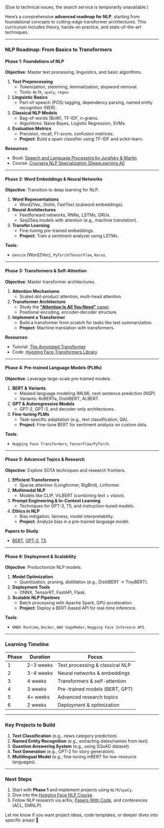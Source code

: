 (Due to technical issues, the search service is temporarily unavailable.)

Here’s a comprehensive **advanced roadmap for NLP**, starting from foundational
concepts to cutting-edge transformer architectures. This curriculum includes
theory, hands-on practice, and state-of-the-art techniques.

---

### **NLP Roadmap: From Basics to Transformers**

#### **Phase 1: Foundations of NLP**

**Objective**: Master text processing, linguistics, and basic algorithms.

1. **Text Preprocessing**
   - Tokenization, stemming, lemmatization, stopword removal.
   - Tools: `NLTK`, `spaCy`, `regex`.
2. **Linguistic Basics**
   - Part-of-speech (POS) tagging, dependency parsing, named entity recognition
     (NER).
3. **Classical NLP Models**
   - Bag-of-words (BoW), TF-IDF, n-grams.
   - Algorithms: Naive Bayes, Logistic Regression, SVMs.
4. **Evaluation Metrics**
   - Precision, recall, F1-score, confusion matrices.
   - **Project**: Build a spam classifier using TF-IDF and scikit-learn.

**Resources**:

- Book:
  [Speech and Language Processing by Jurafsky & Martin](https://web.stanford.edu/~jurafsky/slp3/)
- Course:
  [Coursera NLP Specialization (DeepLearning.AI)](https://www.coursera.org/specializations/natural-language-processing)

---

#### **Phase 2: Word Embeddings & Neural Networks**

**Objective**: Transition to deep learning for NLP.

1. **Word Representations**
   - Word2Vec, GloVe, FastText (subword embeddings).
2. **Neural Architectures**
   - Feedforward networks, RNNs, LSTMs, GRUs.
   - Seq2Seq models with attention (e.g., machine translation).
3. **Transfer Learning**
   - Fine-tuning pre-trained embeddings.
   - **Project**: Train a sentiment analyzer using LSTMs.

**Tools**:

- `Gensim` (Word2Vec), `PyTorch`/`TensorFlow`, `Keras`.

---

#### **Phase 3: Transformers & Self-Attention**

**Objective**: Master transformer architectures.

1. **Attention Mechanisms**
   - Scaled dot-product attention, multi-head attention.
2. **Transformer Architecture**
   - Study the
     [**"Attention Is All You Need"** paper](https://arxiv.org/abs/1706.03762).
   - Positional encoding, encoder-decoder structure.
3. **Implement a Transformer**
   - Build a transformer from scratch for tasks like text summarization.
   - **Project**: Machine translation with transformers.

**Resources**:

- Tutorial:
  [The Annotated Transformer](http://nlp.seas.harvard.edu/annotated-transformer/)
- Code:
  [Hugging Face Transformers Library](https://github.com/huggingface/transformers)

---

#### **Phase 4: Pre-trained Language Models (PLMs)**

**Objective**: Leverage large-scale pre-trained models.

1. **BERT & Variants**
   - Masked language modeling (MLM), next sentence prediction (NSP).
   - Variants: RoBERTa, DistilBERT, ALBERT.
2. **GPT & Autoregressive Models**
   - GPT-2, GPT-3, and decoder-only architectures.
3. **Fine-tuning PLMs**
   - Task-specific adaptation (e.g., text classification, QA).
   - **Project**: Fine-tune BERT for sentiment analysis on custom data.

**Tools**:

- `Hugging Face Transformers`, `TensorFlow/PyTorch`.

---

#### **Phase 5: Advanced Topics & Research**

**Objective**: Explore SOTA techniques and research frontiers.

1. **Efficient Transformers**
   - Sparse attention (Longformer, BigBird), Linformer.
2. **Multimodal NLP**
   - Models like CLIP, ViLBERT (combining text + vision).
3. **Prompt Engineering & In-Context Learning**
   - Techniques for GPT-3, T5, and instruction-tuned models.
4. **Ethics in NLP**
   - Bias mitigation, fairness, model interpretability.
   - **Project**: Analyze bias in a pre-trained language model.

**Papers to Study**:

- [BERT](https://arxiv.org/abs/1810.04805),
  [GPT-3](https://arxiv.org/abs/2005.14165),
  [T5](https://arxiv.org/abs/1910.10683).

---

#### **Phase 6: Deployment & Scalability**

**Objective**: Productionize NLP models.

1. **Model Optimization**
   - Quantization, pruning, distillation (e.g., DistilBERT → TinyBERT).
2. **Deployment Tools**
   - ONNX, TensorRT, FastAPI, Flask.
3. **Scalable NLP Pipelines**
   - Batch processing with Apache Spark, GPU acceleration.
   - **Project**: Deploy a BERT-based API for real-time inference.

**Tools**:

- `ONNX Runtime`, `Docker`, `AWS SageMaker`, `Hugging Face Inference API`.

---

### **Learning Timeline**

| **Phase** | **Duration** | **Focus**                       |
| --------- | ------------ | ------------------------------- |
| 1         | 2-3 weeks    | Text processing & classical NLP |
| 2         | 3-4 weeks    | Neural networks & embeddings    |
| 3         | 4 weeks      | Transformers & self-attention   |
| 4         | 3 weeks      | Pre-trained models (BERT, GPT)  |
| 5         | 4+ weeks     | Advanced research topics        |
| 6         | 2 weeks      | Deployment & optimization       |

---

### **Key Projects to Build**

1. **Text Classification** (e.g., news category prediction).
2. **Named Entity Recognition** (e.g., extracting dates/names from text).
3. **Question Answering System** (e.g., using SQuAD dataset).
4. **Text Generation** (e.g., GPT-2 for story generation).
5. **Multilingual Model** (e.g., fine-tuning mBERT for low-resource languages).

---

### **Next Steps**

1. Start with **Phase 1** and implement projects using `NLTK`/`spaCy`.
2. Dive into the
   [Hugging Face NLP Course](https://huggingface.co/learn/nlp-course/chapter1/1).
3. Follow NLP research via arXiv,
   [Papers With Code](https://paperswithcode.com/), and conferences (ACL,
   EMNLP).

Let me know if you want project ideas, code templates, or deeper dives into
specific areas! 🚀
